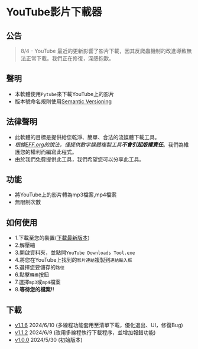 # YouTube影片下載器
## 公告
> 8/4 - YouTube 最近的更新影響了影片下載，因其反爬蟲機制的改進導致無法正常下載。我們正在修復，深感抱歉。
## 聲明
- 本軟體使用`Pytube`來下載YouTube上的影片
- 版本號命名規則使用[Semantic Versioning](https://semver.org/)
## 法律聲明
- 此軟體的目標是提供給您乾淨、簡單、合法的流媒體下載工具。
- *根據[EFF.org](EFF.org)的說法，僅提供數字媒體複製工具**不會引起版權責任***。我們為維護您的權利而編寫此程式。
- 由於我們免費提供此工具，我們希望您可以分享此工具。
## 功能
- 將YouTube上的影片轉為mp3檔案,mp4檔案
- 無限制次數
## 如何使用
- 1.下載至您的裝置([下載最新版本](https://github.com/skywars-noob/Youtube-download-tool/raw/main/YT%20Downloads%20Tools%20v1.1.6.zip))
- 2.解壓縮
- 3.開啟資料夾，並點開`YouTube Downloads Tool.exe`
- 4.將您在YouTube上找到的`影片連結`複製到`連結輸入框`
- 5.選擇您要儲存的`路徑`
- 6.點擊`轉換`按鈕
- 7.選擇`mp3`或`mp4`檔案
- 8.**等待您的檔案!!**
## 下載
- [v1.1.6](https://github.com/skywars-noob/Youtube-download-tool/raw/main/YT%20Downloads%20Tools%20v1.1.6.zip)    2024/6/10 (多線程功能套用至清單下載，優化退出、UI，修復Bug)
- [v1.1.2](https://github.com/skywars-noob/Youtube-download-tool/raw/main/YT%20Downloads%20Tools%20v1.1.2.zip)    2024/6/9  (改用多線程執行下載程序，並增加報錯功能)
- [v1.0.0](https://github.com/skywars-noob/Youtube-download-tool/raw/main/YT%20Downloads%20Tools%20v1.0.0.zip)    2024/5/30 (初始版本)

